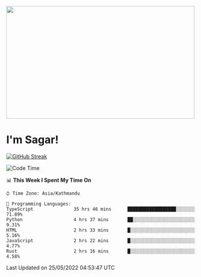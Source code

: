 
<img src="https://media.giphy.com/media/3ornk57KwDXf81rjWM/giphy.gif" width="500" height="300" frameBorder="0" class="giphy-embed" allowFullScreen></img>

#   I'm Sagar!
[![GitHub Streak](https://github-readme-streak-stats.herokuapp.com/?user=sgr2848)](https://git.io/streak-stats)
<!--START_SECTION:waka-->
![Code Time](http://img.shields.io/badge/Code%20Time-0%20secs-blue)

📊 **This Week I Spent My Time On** 

```text
⌚︎ Time Zone: Asia/Kathmandu

💬 Programming Languages: 
TypeScript               35 hrs 46 mins      ██████████████████░░░░░░░   71.89% 
Python                   4 hrs 37 mins       ██░░░░░░░░░░░░░░░░░░░░░░░   9.31% 
HTML                     2 hrs 33 mins       █░░░░░░░░░░░░░░░░░░░░░░░░   5.16% 
JavaScript               2 hrs 22 mins       █░░░░░░░░░░░░░░░░░░░░░░░░   4.77% 
Rust                     2 hrs 16 mins       █░░░░░░░░░░░░░░░░░░░░░░░░   4.58%

```


 Last Updated on 25/05/2022 04:53:47 UTC
<!--END_SECTION:waka-->
